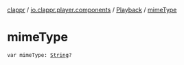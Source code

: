 [clappr](../../index.md) / [io.clappr.player.components](../index.md) / [Playback](index.md) / [mimeType](.)

# mimeType

`var mimeType: `[`String`](https://kotlinlang.org/api/latest/jvm/stdlib/kotlin/-string/index.html)`?`